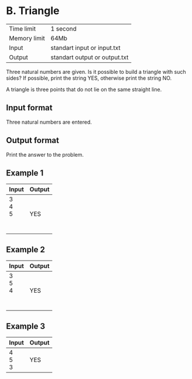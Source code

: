 # B. Triangle

<table>
  <tr>
      <td>Time limit</td>
      <td>1 second</td>
  </tr>
  <tr>
      <td>Memory limit</td>
      <td>64Mb</td>
  </tr>
  <tr>
      <td>Input</td>
      <td>standart input or input.txt</td>
  </tr>
  <tr>
      <td>Output</td>
      <td>standart output or output.txt</td>
  </tr>
</table>

Three natural numbers are given. Is it possible to build a triangle with such sides? If possible, print the string YES, otherwise print the string NO.  

A triangle is three points that do not lie on the same straight line.

## Input format
Three natural numbers are entered.

## Output format
Print the answer to the problem.

## Example 1
<table>
  <thead>
    <tr>
      <th align= "left">Input</th>
      <th align= "left">Output</th>
    </tr>
  </thead>
  <tbody>
    <tr>
      <td>
        3</br>
        4</br>
		5</br>
		</br>
		</br>
      </td>
      <td>
        YES
      </td>
    </tr>
  </tbody>
</table>

## Example 2
<table>
  <thead>
    <tr>
      <th align= "left">Input</th>
      <th align= "left">Output</th>
    </tr>
  </thead>
  <tbody>
    <tr>
      <td>
        3</br>
        5</br>
		4</br>
		</br>
        </br>
      </td>
      <td>
        YES
      </td>
    </tr>
  </tbody>
</table>

## Example 3
<table>
  <thead>
    <tr>
      <th align= "left">Input</th>
      <th align= "left">Output</th>
    </tr>
  </thead>
  <tbody>
    <tr>
      <td>
        4</br>
        5</br>
		3
      </td>
      <td>
        YES
      </td>
    </tr>
  </tbody>
</table>